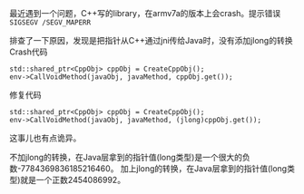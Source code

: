 最近遇到一个问题，C++写的library，在armv7a的版本上会crash。提示错误`SIGSEGV /SEGV_MAPERR`

排查了一下原因，发现是把指针从C++通过jni传给Java时，没有添加jlong的转换
Crash代码
```
std::shared_ptr<CppObj> cppObj = CreateCppObj();
env->CallVoidMethod(javaObj, javaMethod, cppObj.get());
```

修复代码
```
std::shared_ptr<CppObj> cppObj = CreateCppObj();
env->CallVoidMethod(javaObj, javaMethod, (jlong)cppObj.get());
```

这事儿也有点诡异。

不加jlong的转换，在Java层拿到的指针值(long类型)是一个很大的负数-7784369836185216460。
加上jlong的转换，在Java层拿到的指针值(long类型)就是一个正数2454086992。
